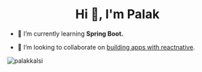 <h1 align="center">Hi 👋, I'm Palak</h1>

- 🌱 I’m currently learning **Spring Boot.**

- 👯 I’m looking to collaborate on [building apps with reactnative](https://reactnative.dev/).

<p><img align="left" src="https://github-readme-stats.vercel.app/api/top-langs?username=palakkalsi&show_icons=true&locale=en&layout=compact" alt="palakkalsi" /></p>

